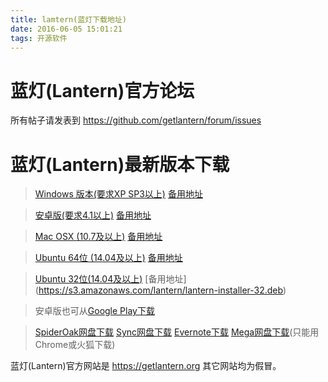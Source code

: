 ```yaml
---
title: lamtern(蓝灯下载地址)
date: 2016-06-05 15:01:21
tags: 开源软件
---
```


# 蓝灯(Lantern)官方论坛

所有帖子请发表到 https://github.com/getlantern/forum/issues

# 蓝灯(Lantern)最新版本下载

>[Windows 版本(要求XP SP3以上)](https://raw.githubusercontent.com/getlantern/lantern-binaries/master/lantern-installer.exe)    [备用地址](https://s3.amazonaws.com/lantern/lantern-installer.exe)

> [安卓版(要求4.1以上)](https://raw.githubusercontent.com/getlantern/lantern-binaries/master/lantern-installer.apk)               [备用地址](https://s3.amazonaws.com/lantern/lantern-installer.apk)

> [Mac OSX (10.7及以上)](https://raw.githubusercontent.com/getlantern/lantern-binaries/master/lantern-installer.dmg)              [备用地址](https://s3.amazonaws.com/lantern/lantern-installer.dmg)

> [Ubuntu 64位 (14.04及以上)](https://raw.githubusercontent.com/getlantern/lantern-binaries/master/lantern-installer-64.deb) [备用地址](https://s3.amazonaws.com/lantern/lantern-installer-64.deb)

> [Ubuntu 32位(14.04及以上)](https://raw.githubusercontent.com/getlantern/lantern-binaries/master/lantern-installer-32.deb)  [备用地址] (https://s3.amazonaws.com/lantern/lantern-installer-32.deb)

> 安卓版也可从[Google Play下载](https://play.google.com/store/apps/details?id=org.getlantern.lantern)

> [SpiderOak网盘下载](https://spideroak.com/browse/share/Lantern/Lantern/Lantern/)
[Sync网盘下载](https://ln.sync.com/dl/8d3e0f650#jm5ygm7p-qceg64ka-9pdwj8fh-vdzgsayz)
[Evernote下载](https://www.evernote.com/shard/s510/sh/93cabf92-efe2-4d32-bc1c-04d7ceca6c0f/d4042644da931ff66f9a1071e1699163)
[Mega网盘下载](https://mega.nz/#F!MRhXVIAL!hLyLBQlT0oypcyykqHc-aw)(只能用Chrome或火狐下载)  

蓝灯(Lantern)官方网站是 https://getlantern.org 其它网站均为假冒。
